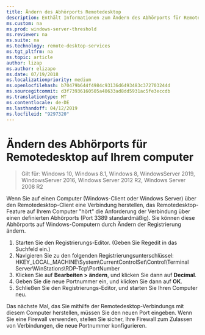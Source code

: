 ```yaml
---
title: Ändern des Abhörports Remotedesktop
description: Enthält Informationen zum Ändern des Abhörports für Remotedesktop-Client.
ms.custom: na
ms.prod: windows-server-threshold
ms.reviewer: na
ms.suite: na
ms.technology: remote-desktop-services
ms.tgt_pltfrm: na
ms.topic: article
author: lizap
ms.author: elizapo
ms.date: 07/19/2018
ms.localizationpriority: medium
ms.openlocfilehash: b70479b644f4984c93136d6493483c372703244d
ms.sourcegitcommit: d3f73936160505a40633ad8dd5931ac5fe3eccdb
ms.translationtype: MT
ms.contentlocale: de-DE
ms.lasthandoff: 04/12/2019
ms.locfileid: "9297320"
---
```

# Ändern des Abhörports für Remotedesktop auf Ihrem computer

>Gilt für: Windows 10, Windows 8.1, Windows 8, WindowsServer 2019, WindowsServer 2016, Windows Server 2012 R2, Windows Server 2008 R2

Wenn Sie auf einen Computer (Windows-Client oder Windows Server) über den Remotedesktop-Client eine Verbindung herstellen, das Remotedesktop-Feature auf Ihrem Computer "hört" die Anforderung der Verbindung über einen definierten Abhörports (Port 3389 standardmäßig). Sie können diese Abhörports auf Windows-Computern durch Ändern der Registrierung ändern.

1. Starten Sie den Registrierungs-Editor. (Geben Sie Regedit in das Suchfeld ein.)
2. Navigieren Sie zu den folgenden Registrierungsunterschlüssel: HKEY_LOCAL_MACHINE\System\CurrentControlSet\Control\Terminal Server\WinStations\RDP-Tcp\PortNumber
3. Klicken Sie auf **Bearbeiten > ändern**, und klicken Sie dann auf **Decimal**.
4. Geben Sie die neue Portnummer ein, und klicken Sie dann auf **OK**. 
5. Schließen Sie den Registrierungs-Editor, und starten Sie Ihren Computer neu.

Das nächste Mal, das Sie mithilfe der Remotedesktop-Verbindungs mit diesem Computer herstellen, müssen Sie den neuen Port eingeben. Wenn Sie eine Firewall verwenden, stellen Sie sicher, Ihre Firewall zum Zulassen von Verbindungen, die neue Portnummer konfigurieren.
